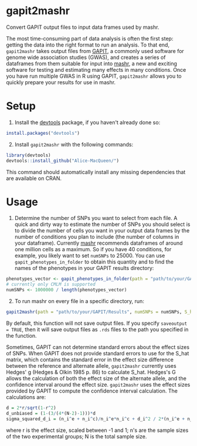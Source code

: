 # gapit2mashr
Convert GAPIT output files to input data frames used by mashr.

The most time-consuming part of data analysis is often the first step: getting the data into the right format to run an analysis. To that end, `gapit2mashr` takes output files from [GAPIT](https://www.maizegenetics.net/gapit "Genome Associated Prediction Integrated Tool"), a commonly used software for genome wide association studies (GWAS), and creates a series of dataframes from them suitable for input into [mashr](https://github.com/stephenslab/mashr "multivariate adaptive shrinkage"), a new and exciting software for testing and estimating many effects in many conditions. Once you have run multiple GWAS in R using GAPIT, `gapit2mashr`  allows you to quickly prepare your results for use in mashr.

# Setup

1. Install the [devtools](https://github.com/r-lib/devtools) package, if you haven't already done so:
```R
install.packages("devtools")
```

2. Install `gapit2mashr` with the following commands:
```R
library(devtools)
devtools::install_github("Alice-MacQueen/")
```
This command should automatically install any missing dependencies that are available on CRAN.

# Usage

1. Determine the number of SNPs you want to select from each file. A quick and dirty way to estimate the number of SNPs you should select is to divide the number of cells you want in your output data frames by the number of conditions you plan to include (the number of columns in your dataframe). Currently [mashr](https://github.com/stephenslab/mashr "multivariate adaptive shrinkage") recommends dataframes of around one million cells as a maximum. So if you have 40 conditions, for example, you likely want to set `numSNPs` to 25000. You can use `gapit_phenotypes_in_folder` to obtain this quantity and to find the names of the phenotypes in your GAPIT results directory:
```R
phenotypes_vector <- gapit_phenotypes_in_folder(path = "path/to/your/GAPIT/Results", model = "CMLM") 
# currently only CMLM is supported
numSNPs <- 1000000 / length(phenotypes_vector)
```

2. To run mashr on every file in a specific directory, run:
```R
gapit2mashr(path = "path/to/your/GAPIT/Results", numSNPs = numSNPs, S_hat = "Hedges' G", saveoutput = TRUE)
```
By default, this function will not save output files. If you specify `saveoutput = TRUE`, then it will save output files as `.rds` files to the path you specified in the function.

Sometimes, GAPIT can not determine standard errors about the effect sizes of SNPs. When GAPIT does not provide standard errors to use for the S_hat matrix, which contains the standard error in the effect size difference between the reference and alternate allele, `gapit2mashr` currently uses Hedges' g (Hedges & Olkin 1985 p. 86) to calculate S_hat. Hedges's G allows the calculation of both the effect size of the alternate allele, and the confidence interval around the effect size. `gapit2mashr` uses the effect sizes provided by GAPIT to compute the confidence interval calculation. The calculations are:
```R
d = 2*r/sqrt(1-r^2)
d_unbiased = (1-(3/(4*(N-2)-1)))*d
sigma_squared_d_i = (n_i^e + n_i^c)/n_i^e*n_i^c + d_i^2 / 2*(n_i^e + n_i^c)
```
 where r is the effect size, scaled between -1 and 1; n's are the sample sizes of the two experimental groups; N is the total sample size.
